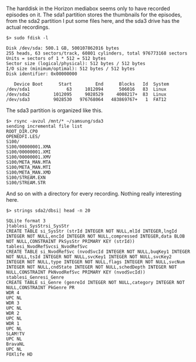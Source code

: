 The harddisk in the Horizon mediabox seems only to have recorded episodes on it. The sda1 partition stores the thumbnails for the episodes, from the sda2 partition I put some files here, and the sda3 drive has the actual recordings.

    $> sudo fdisk -l

    Disk /dev/sda: 500.1 GB, 500107862016 bytes
    255 heads, 63 sectors/track, 60801 cylinders, total 976773168 sectors
    Units = sectors of 1 * 512 = 512 bytes
    Sector size (logical/physical): 512 bytes / 512 bytes
    I/O size (minimum/optimal): 512 bytes / 512 bytes
    Disk identifier: 0x00000000

       Device Boot      Start         End      Blocks   Id  System
    /dev/sda1              63     1012094      506016   83  Linux
    /dev/sda2         1012095     9028529     4008217+  83  Linux
    /dev/sda3         9028530   976768064   483869767+   1  FAT12

The sda3 partition is organized like this.

    $> rsync -avzul /mnt/* ~/samsung/sda3
    sending incremental file list
    ROOT_DIR.CP0
    OPENEDFI.LES/
    S100/
    S100/00000001.XMA
    S100/00000001.XMI
    S100/00000001.XMV
    S100/META_MAN.MTA
    S100/META_MAN.MTI
    S100/META_MAN.XMD
    S100/STREAM.EXN
    S100/STREAM.STR

And so on with a directory for every recording. Nothing really interesting here.

    $> strings sda2/dbsi| head -n 20

    SQLite format 3
    }tablesi_SysStrsi_SysStr
    CREATE TABLE si_SysStr (strId INTEGER NOT NULL,mlId INTEGER,lngId INTEGER NOT NULL,encId INTEGER NOT NULL,compressed INTEGER,data BLOB NOT NULL,CONSTRAINT PkSysStr PRIMARY KEY (strId))
    tablesi_NvodRefSvcsi_NvodRefSvc
    CREATE TABLE si_NvodRefSvc (nvodSvcId INTEGER NOT NULL,buqKey1 INTEGER NOT NULL,tsId INTEGER NOT NULL,svcKey1 INTEGER NOT NULL,svcKey2 INTEGER NOT NULL,type INTEGER NOT NULL,flags INTEGER NOT NULL,svcNum INTEGER NOT NULL,cndState INTEGER NOT NULL,schedDepth INTEGER NOT NULL,CONSTRAINT PkNvodRefSvc PRIMARY KEY (nvodSvcId))
    stablesi_Genresi_Genre
    CREATE TABLE si_Genre (genreId INTEGER NOT NULL,category INTEGER NOT NULL,CONSTRAINT PkGenre PR
    WDR 4
    UPC NL
    WDR 3
    UPC NL
    WDR 2
    UPC NL
    WDR 1
    UPC NL
    SLAM!TV
    UPC NL
    BravaNL
    UPC NL
    FOXlife HD
